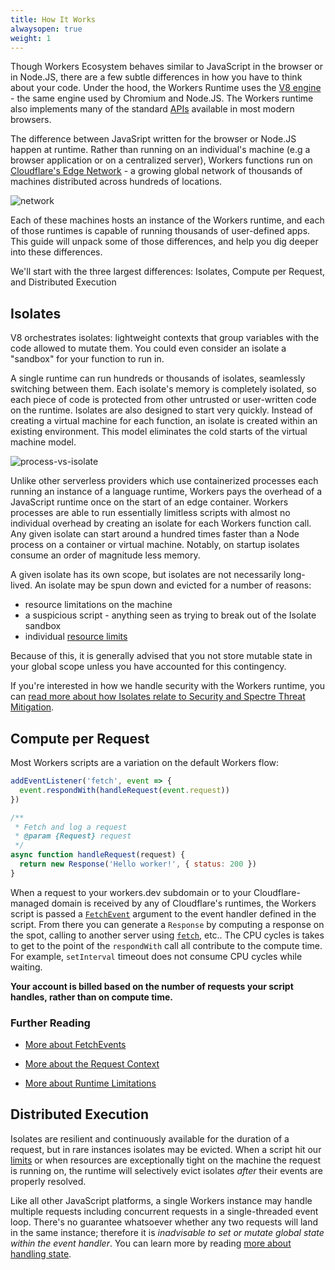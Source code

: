 ```yaml
---
title: How It Works
alwaysopen: true
weight: 1
---
```


Though Workers Ecosystem behaves similar to JavaScript in the browser or in Node.JS, there are a few subtle differences in how you have to think about your code. Under the hood, the Workers Runtime uses the [V8 engine](https://v8.dev/) - the same engine used by Chromium and Node.JS. The Workers runtime also implements many of the standard [APIs](/reference/runtime/apis) available in most modern browsers.

The difference between JavaSript written for the browser or Node.JS happen at runtime. Rather than running on an individual's machine (e.g a browser application or on a centralized server), Workers functions run on [Cloudflare's Edge Network](https://www.cloudflare.com/network/) - a growing global network of thousands of machines distributed across hundreds of locations.

![network](/about/media/network-map.png)

Each of these machines hosts an instance of the Workers runtime, and each of those runtimes is capable of running thousands of user-defined apps. This guide will unpack some of those differences, and help you dig deeper into these differences.

We'll start with the three largest differences: Isolates, Compute per Request, and Distributed Execution

## Isolates

V8 orchestrates isolates: lightweight contexts that group variables with the code allowed to mutate them. You could even consider an isolate a "sandbox" for your function to run in.

A single runtime can run hundreds or thousands of isolates, seamlessly switching between them. Each isolate's memory is completely isolated, so each piece of code is protected from other untrusted or user-written code on the runtime. Isolates are also designed to start very quickly. Instead of creating a virtual machine for each function, an isolate is created within an existing environment. This model eliminates the cold starts of the virtual machine model.

![process-vs-isolate](/about/media/isolates.png)

Unlike other serverless providers which use containerized processes each running an instance of a language runtime, Workers pays the overhead of a JavaScript runtime once on the start of an edge container. Workers processes are able to run essentially limitless scripts with almost no individual overhead by creating an isolate for each Workers function call. Any given isolate can start around a hundred times faster than a Node process on a container or virtual machine. Notably, on startup isolates consume an order of magnitude less memory.

A given isolate has its own scope, but isolates are not necessarily long-lived. An isolate may be spun down and evicted for a number of reasons:

- resource limitations on the machine
- a suspicious script - anything seen as trying to break out of the Isolate sandbox
- individual [resource limits](/about/limits)

Because of this, it is generally advised that you not store mutable state in your global scope unless you have accounted for this contingency.

If you're interested in how we handle security with the Workers runtime, you can [read more about how Isolates relate to Security and Spectre Threat Mitigation](/about/security).

## Compute per Request

Most Workers scripts are a variation on the default Workers flow:

```javascript
addEventListener('fetch', event => {
  event.respondWith(handleRequest(event.request))
})

/**
 * Fetch and log a request
 * @param {Request} request
 */
async function handleRequest(request) {
  return new Response('Hello worker!', { status: 200 })
}
```

When a request to your workers.dev subdomain or to your Cloudflare-managed domain is received by any of Cloudflare's runtimes, the Workers script is passed a [`FetchEvent`](/reference/apis/fetch-event) argument to the event handler defined in the script. From there you can generate a `Response` by computing a response on the spot, calling to another server using [`fetch`](/reference/apis/fetch), etc.. The CPU cycles is takes to get to the point of the `respondWith` call all contribute to the compute time. For example, `setInterval` timeout does not consume CPU cycles while waiting.

**Your account is billed based on the number of requests your script handles, rather than on compute time.**

### Further Reading

- [More about FetchEvents](/reference/apis/fetch-event)

- [More about the Request Context](/about/tips/request-context)

- [More about Runtime Limitations](/about/limits)

## Distributed Execution

Isolates are resilient and continuously available for the duration of a request, but in rare instances isolates may be evicted. When a script hit our [limits](/about/limits) or when resources are exceptionally tight on the machine the request is running on, the runtime will selectively evict isolates _after_ their events are properly resolved.

Like all other JavaScript platforms, a single Workers instance may handle multiple requests including concurrent requests in a single-threaded event loop. There's no guarantee whatsoever whether any two requests will land in the same instance; therefore it is _inadvisable to set or mutate global state within the event handler_. You can learn more by reading [more about handling state](/reference/storage/overview).
